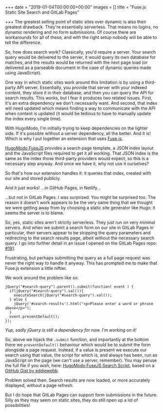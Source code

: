 +++
date = "2019-01-04T00:00:00+00:00"
images = []
title = "Fuse.js Static Site Search and GitLab Pages"

+++
The greatest selling point of static sites over dynamic is also their greatest drawback. They're essentially serverless. That means no logins, no dynamic rendering and no form submissions. Of course there are workarounds for all of these, and with the right setup nobody will be able to tell the difference.

So, how does search work? Classically, you'd require a server. Your search query would be delivered to the server, it would query its own database for matches, and the results would be returned with the next page load (or delivered as a parseable document in the case of dynamic queries made using JavaScript).

One way in which static sites work around this limitation is by using a third-party API server. Essentially, you provide that server with your indexed content, they store it in their database, and then you can query the API for search results. This works, but I fear it produces two related issues. First, it's an extra dependency we don't necessarily want. And second, that index will need updated which means finding a way to communicate with the API when content is updated (it would be tedious to have to manually update the index every single time).

With HugoModo, I'm initially trying to keep dependencies on the lighter side. If it's possible without a server dependency, all the better. And it is! Which is why I put together an extension that uses [Fuse.js](http://fusejs.io/).

[HugoModo FuseJS](/extensions/fusejs) provides a search page template, a JSON index layout and the JavaScript files required to get it all working. That JSON index is the same as the index those third-party providers would expect, so this is a necessary step anyway. And once we have it, why not use it ourselves?

So that's how our extension handles it: it queries that index, created with our site and stored publicly.

And it just works! ...in GitHub Pages, in Netlify...

...but not in GitLab Pages. I was surprised. You might be surprised too. The reason it doesn't work appears to be the very same thing that we thought we were getting away from by choosing a static site generator like Hugo: it seems the server is to blame.

So, yes, static sites aren't strictly serverless. They just run on very minimal servers. And when we submit a search form on our site in GitLab Pages in particular, their servers appear to be stripping the query parameters and redirecting to the search results page, albeit without the necessary search query. I go into further detail in an issue I opened on the GitLab Pages repo: [#191](https://gitlab.com/gitlab-org/gitlab-pages/issues/191).

Frustrating, but perhaps submitting the query as a full page request was never the right way to handle it anyway. This has prompted me to make that Fuse.js extension a little niftier.

We work around the problem like so:

    jQuery("#search-query").parent().submit(function( event ) {
      if(jQuery("#search-query").val()){
        executeSearch(jQuery("#search-query").val());
      } else {
        jQuery('#search-results').html("<p>Please enter a word or phrase above</p>");
      }
      event.preventDefault();
    });

_Yup, sadly jQuery is still a dependency for now. I'm working on it!_

So, above we hijack the `.submit` function, and importantly at the bottom there we `preventDefault()` behaviour which would be to submit the form alongside a page request. Instead, if a value is present we execute our search using that value, the script for which is, and always has been, run as JavaScript on the page (we can't use a server, remember). You may peruse the full file if you wish, here: [HugoModo FuseJS Search Script](https://github.com/hugomodo/hugomodo-fusejs/blob/master/assets/js/search.js), based on a [GitHub Gist by eddiewebb](https://gist.github.com/eddiewebb/735feb48f50f0ddd65ae5606a1cb41ae).

Problem solved then. Search results are now loaded, or more accurately displayed, without a page refresh.

But I do hope that GitLab Pages can support form submissions in the future. Silly as they may seem on static sites, they do still open up a lot of possibilities!